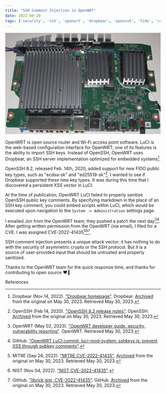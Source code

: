 ```yaml
---
title: "SSH Comment Injection in OpenWRT"
date: 2022-09-20
tags: ['security', 'ssh', 'openwrt', 'dropbear', 'openssh', 'fido', 'cryptography']
---
```

![WRT3200ACM router motherboard](linksys_wrt3200acm_board_top_complete.jpg "WRT3200ACM router motherboard")


OpenWRT is open source router and Wi-Fi access point software. LuCI is the web-based configuration interface for OpenWRT; one of its features is the ability to import SSH keys. Instead of OpenSSH, OpenWRT uses Dropbear, an SSH server implementation optimized for embedded systems[^1].

OpenSSH 8.2, released Feb. 14th, 2020, added support for new FIDO public key types, such as "ecdsa-sk" and "ed25519-sk"[^2]. I wanted to see if Dropbear supported these new key types. It was during this time that I discovered a persistent XSS vector in LuCI.

At the time of publication, OpenWRT LuCI failed to properly sanitize OpenSSH public key comments.
By specifying markdown in the place of an SSH key comment, you could embed scripts within LuCI,
which would be executed upon navigation to the `System -> Administration` settings page.

I emailed Jon from the OpenWRT team; they pushed a patch the next day[^3][^4].
After getting written permission from the OpenWRT (via email), I filed for a CVE.
I was assigned CVE-2022-41435[^5][^6][^7].

SSH comment injection presents a unique attack vector; it has nothing to do with the security of asymmetric crypto or the SSH protocol. But it is a source of user-provided input that should be untrusted and properly sanitized.

Thanks to the OpenWRT team for the quick response time, and thanks for contributing to open source ❤️📡

References

[^1]: Dropbear (Nov 14, 2022). ["Dropbear homepage"](https://web.archive.org/web/20230530151641/https://matt.ucc.asn.au/dropbear/dropbear.html). Dropbear. [Archived]() from the original on May 30, 2023. Retrieved May 30, 2023.  
[^2]: OpenSSH (Feb 14, 2020). ["OpenSSH 8.2 release notes"](https://www.openssh.com/txt/release-8.2). OpenSSH. [Archived](https://web.archive.org/web/20230530150006/https://www.openssh.com/txt/release-8.2) from the original on May 30, 2023. Retrieved May 30, 2023.  
[^3]: OpenWRT (May 02, 2023). ["OpenWRT developer guide, security, vulnerability reporting"](https://openwrt.org/docs/guide-developer/security#vulnerability_reporting). OpenWRT. Retrieved May 30, 2023.  
[^4]: GitHub. ["OpenWRT LuCI commit: luci-mod-system: sshkeys.js: prevent XSS through pubkey comments"](https://github.com/openwrt/luci/commit/944b55738e7f9685865d5298248b7fbd7380749e).  
[^5]: MITRE (Sep 26, 2022). ["MITRE CVE-2022-41435"](https://cve.mitre.org/cgi-bin/cvename.cgi?name=CVE-2022-41435). [Archived](https://web.archive.org/web/20230530152700/https://cve.mitre.org/cgi-bin/cvename.cgi?name=CVE-2022-41435) from the original on May 30, 2023. Retrieved May 30, 2023.  
[^6]: NIST (Nov 04, 2022). ["NIST CVE-2022-41435"](https://nvd.nist.gov/vuln/detail/CVE-2022-41435).  
[^7]: GitHub. ["librick gist, CVE-2022-41435"](https://gist.github.com/librick/eacf19bcfc5ca964e0882b4ef9864bf5). GitHub. [Archived](https://web.archive.org/web/20230530152019/https://gist.github.com/librick/eacf19bcfc5ca964e0882b4ef9864bf5) from the original on May 30, 2023. Retrieved May 30, 2023.
